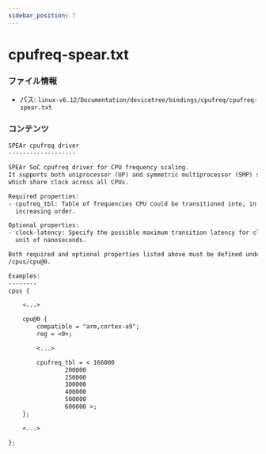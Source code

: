 ```yaml
---
sidebar_position: 7
---
```

# cpufreq-spear.txt

### ファイル情報

- パス: `linux-v6.12/Documentation/devicetree/bindings/cpufreq/cpufreq-spear.txt`

### コンテンツ

```txt
SPEAr cpufreq driver
-------------------

SPEAr SoC cpufreq driver for CPU frequency scaling.
It supports both uniprocessor (UP) and symmetric multiprocessor (SMP) systems
which share clock across all CPUs.

Required properties:
- cpufreq_tbl: Table of frequencies CPU could be transitioned into, in the
  increasing order.

Optional properties:
- clock-latency: Specify the possible maximum transition latency for clock, in
  unit of nanoseconds.

Both required and optional properties listed above must be defined under node
/cpus/cpu@0.

Examples:
--------
cpus {

	<...>

	cpu@0 {
		compatible = "arm,cortex-a9";
		reg = <0>;

		<...>

		cpufreq_tbl = < 166000
				200000
				250000
				300000
				400000
				500000
				600000 >;
	};

	<...>

};

```
